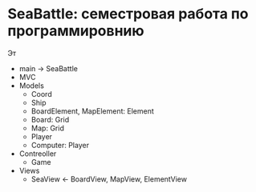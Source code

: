 # SeaBattle: семестровая работа по программировнию

Эт

* main -> SeaBattle
* MVC 
* Models
    * Coord
    * Ship
    * BoardElement, MapElement: Element
    * Board: Grid<BoardElement>
    * Map: Grid<MapElement>
    * Player
    * Computer: Player
* Contreoller
    * Game
* Views
    * SeaView <- BoardView, MapView, ElementView

